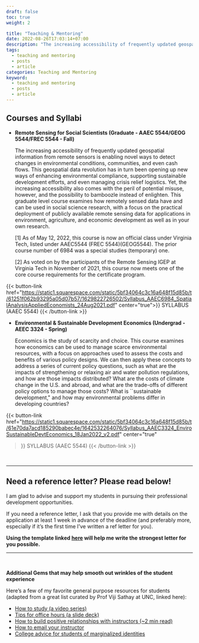 ```yaml
---
draft: false
toc: true
weight: 2

title: "Teaching & Mentoring"
date: 2022-08-26T17:03:14+07:00
description: "The increasing accessibility of frequently updated geospatial information from remote sensors is enabling novel ways to detect changes in environmental conditions, communities, and even cash flows."
tags: 
  - teaching and mentoring
  - posts
  - article
categories: Teaching and Mentoring
keyword:
  - teaching and mentoring
  - posts
  - article
---
```


## Courses and Syllabi

- **Remote Sensing for Social Scientists (Graduate - AAEC 5544/GEOG 5544/FREC 5544 - Fall)**

  The increasing accessibility of frequently updated geospatial information from remote sensors is enabling novel ways to detect changes in environmental conditions, communities, and even cash flows. This geospatial data revolution has in turn been opening up new ways of enhancing environmental compliance, supporting sustainable development efforts, and even managing crisis relief logistics. Yet, the increasing accessibility also comes with the peril of potential misuse, however, and the possibility to bamboozle  instead of enlighten. This graduate level course examines how remotely sensed data have and can be used in social science research, with a focus on the practical deployment of publicly available remote sensing data for applications in environment, agriculture, and economic development as well as in your own research.

  [1] As of May 12, 2022, this course is now an official class under Virginia Tech, listed under AAEC5544 (FREC 5544)(GEOG5544). The prior course number of 6984 was a special studies (temporary) one. 

  [2] As voted on by the participants of the Remote Sensing IGEP at Virginia Tech in November of 2021, this course now meets one of the core course requirements for the certificate program. 

{{< button-link href="https://static1.squarespace.com/static/5bf34064c3c16a648f15d85b/t/61251f062b93295a05d07b57/1629822726502/Syllabus_AAEC6984_SpatialAnalysisAppliedEconomists_24Aug2021.pdf" center="true">}}
  SYLLABUS (AAEC 5544)
{{< /button-link >}}

- **Environmental & Sustainable Development Economics (Undergrad - AEEC 3324 - Spring)**

  Economics is the study of scarcity and choice. This course examines how economics can be used to manage scarce environmental resources, with a focus on approaches used to assess the costs and benefits of various policy designs. We can then apply these concepts to address a series of current policy questions, such as what are the impacts of strengthening or relaxing air and water pollution regulations, and how are those impacts distributed? What are the costs of climate change in the U.S. and abroad, and what are the trade-offs of different policy options to manage those costs? What is ``sustainable development," and how may environmental problems differ in developing countries?


{{< button-link 
  href="https://static1.squarespace.com/static/5bf34064c3c16a648f15d85b/t/61e70da7acd185290babec4e/1642532264076/Syllabus_AAEC3324_EnviroSustainableDevtEconomics_18Jan2022_v2.pdf" 
  center="true"
>}}
  SYLLABUS (AAEC 5544)
{{< /button-link >}}

&nbsp;
&nbsp;

----- 

## Need a reference letter? Please read below!

I am glad to advise and support my students in pursuing their professional development opportunities. 

If you need a reference letter, I ask that you provide me with details on the application at least 1 week in advance of the deadline (and preferably more, especially if it’s the first time I’ve written a ref letter for you). 

**Using the template linked [here](https://docs.google.com/document/d/1G-0H7VOClKY_fUrqsPI3xedsk4zqZ-1kyro1PaHIH3E/edit?usp=sharing) will help me write the strongest letter for you possible.**

-----

&nbsp;

**Additional Gems that may help smooth out wrinkles of the student experience**

Here’s a few of my favorite general purpose resources for students (adapted from a great list curated by Prof Viji Sathay at UNC, linked here):

- [How to study (a video series)](https://www.samford.edu/departments/academic-success-center/how-to-study)
- [Tips for office hours (a slide deck)](https://www.wm.edu/sites/neurodiversity/documents/hidden-rules-for-office%20hours.pdf)
- [How to build positive relationships with instructors (~2 min read)](https://www.teenvogue.com/story/how-to-build-relationships-with-college-professors)
- [How to email your instructor](https://medium.com/@lportwoodstacer/how-to-email-your-professor-without-being-annoying-af-cf64ae0e4087)
- [College advice for students of marginalized identities](https://www.teenvogue.com/story/college-advice-students-marginalized-identities)
